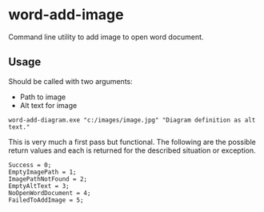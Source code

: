 # word-add-image
Command line utility to add image to open word document.

## Usage
Should be called with two arguments:
- Path to image
- Alt text for image

```
word-add-diagram.exe "c:/images/image.jpg" "Diagram definition as alt text."
```

This is very much a first pass but functional. The following are the possible
return values and each is returned for the described situation or exception.
```
Success = 0;
EmptyImagePath = 1;
ImagePathNotFound = 2;
EmptyAltText = 3;
NoOpenWordDocument = 4;
FailedToAddImage = 5;
```
